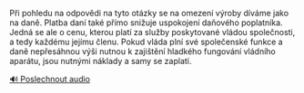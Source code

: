 
Při pohledu na odpovědi na tyto otázky se na omezení výroby díváme jako na daně. Platba daní také přímo snižuje uspokojení daňového poplatníka. Jedná se ale o cenu, kterou platí za služby poskytované vládou společnosti, a tedy každému jejímu členu. Pokud vláda plní své společenské funkce a daně nepřesáhnou výši nutnou k zajištění hladkého fungování vládního aparátu, jsou nutnými náklady a samy se zaplatí.

[🔊 Poslechnout audio](/data/7-paragraphs/audio/chapter_147/para_007-Pi-pohledu-na-odpovdi-na-tyto-otzky-se-na-omeze.mp3)
